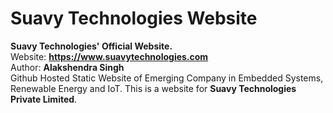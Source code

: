 # Suavy Technologies Website
**Suavy Technologies' Official Website.**
<br>
Website: **https://www.suavytechnologies.com**
<br>
Author: **Alakshendra Singh**
<br>
Github Hosted Static Website of Emerging Company in Embedded Systems, Renewable Energy and IoT. This is a website for **Suavy Technologies Private Limited**.

